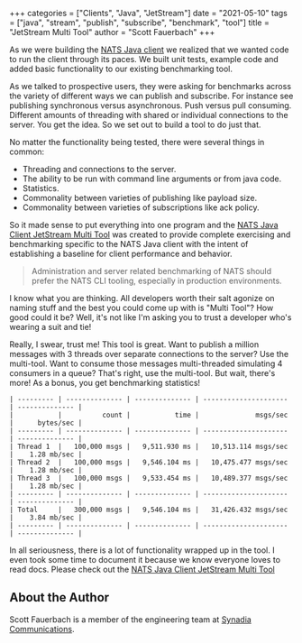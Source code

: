 +++
categories = ["Clients", "Java", "JetStream"]
date = "2021-05-10"
tags = ["java", "stream", "publish", "subscribe", "benchmark", "tool"]
title = "JetStream Multi Tool"
author = "Scott Fauerbach"
+++

As we were building the [NATS Java client](https://github.com/nats-io/nats.java) we realized that we wanted code to run the client through its paces.
We built unit tests, example code and added basic functionality to our existing benchmarking tool.

As we talked to prospective users, they were asking for benchmarks across the variety of different ways we can publish and subscribe.
For instance see publishing synchronous versus asynchronous. 
Push versus pull consuming. Different amounts of threading with shared or individual connections to the server.
You get the idea. So we set out to build a tool to do just that.

No matter the functionality being tested, there were several things in common:

* Threading and connections to the server.
* The ability to be run with command line arguments or from java code.
* Statistics.
* Commonality between varieties of publishing like payload size.
* Commonality between varieties of subscriptions like ack policy.

So it made sense to put everything into one program and the 
[NATS Java Client JetStream Multi Tool](https://github.com/nats-io/nats.java/tree/main/src/examples/java/io/nats/examples/jsmulti)
was created to provide complete exercising and benchmarking specific to the NATS Java client with the intent of establishing a baseline for client performance and behavior.

> Administration and server related benchmarking of NATS should prefer the NATS CLI tooling, especially in production environments.

I know what you are thinking. All developers worth their salt agonize on naming stuff and the best you could come up with is "Multi Tool"? 
How good could it be? Well, it's not like I'm asking you to trust a developer who's wearing a suit and tie!

Really, I swear, trust me! This tool is great.
Want to publish a million messages with 3 threads over separate connections to the server? Use the multi-tool.
Want to consume those messages multi-threaded simulating 4 consumers in a queue? That's right, use the multi-tool.
But wait, there's more! As a bonus, you get benchmarking statistics!

```
| --------- | -------------- | -------------- | --------------------- | -------------- |
|           |          count |           time |              msgs/sec |      bytes/sec |
| --------- | -------------- | -------------- | --------------------- | -------------- |
| Thread 1  |   100,000 msgs |   9,511.930 ms |   10,513.114 msgs/sec |    1.28 mb/sec |
| Thread 2  |   100,000 msgs |   9,546.104 ms |   10,475.477 msgs/sec |    1.28 mb/sec |
| Thread 3  |   100,000 msgs |   9,533.454 ms |   10,489.377 msgs/sec |    1.28 mb/sec |
| --------- | -------------- | -------------- | --------------------- | -------------- |
| Total     |   300,000 msgs |   9,546.104 ms |   31,426.432 msgs/sec |    3.84 mb/sec |
| --------- | -------------- | -------------- | --------------------- | -------------- |
```

In all seriousness, there is a lot of functionality wrapped up in the tool. 
I even took some time to document it because we know everyone loves to read docs. 
Please check out the [NATS Java Client JetStream Multi Tool](https://github.com/nats-io/nats.java/tree/main/src/examples/java/io/nats/examples/jsmulti)

## About the Author

Scott Fauerbach is a member of the engineering team at [Synadia Communications](https://synadia.com).
